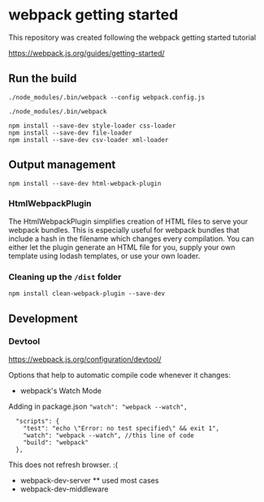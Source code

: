 # webpack getting started

This repository was created following the webpack getting started tutorial

https://webpack.js.org/guides/getting-started/


## Run the build

```
./node_modules/.bin/webpack --config webpack.config.js
```


```
./node_modules/.bin/webpack 
```
```
npm install --save-dev style-loader css-loader
npm install --save-dev file-loader
npm install --save-dev csv-loader xml-loader
```

## Output management
```
npm install --save-dev html-webpack-plugin
```
### HtmlWebpackPlugin

The HtmlWebpackPlugin simplifies creation of HTML files to serve your webpack bundles. This is especially useful for webpack bundles that include a hash in the filename which changes every compilation. You can either let the plugin generate an HTML file for you, supply your own template using lodash templates, or use your own loader.


### Cleaning up the `/dist` folder
```
npm install clean-webpack-plugin --save-dev
```

## Development

### Devtool
https://webpack.js.org/configuration/devtool/

Options that help to automatic compile code whenever it changes:

- webpack's Watch Mode

Adding in package.json `"watch": "webpack --watch",`

```
  "scripts": {
    "test": "echo \"Error: no test specified\" && exit 1",
    "watch": "webpack --watch", //this line of code
    "build": "webpack"
  },
```

This does not refresh browser. :(


- webpack-dev-server ** used most cases
- webpack-dev-middleware
